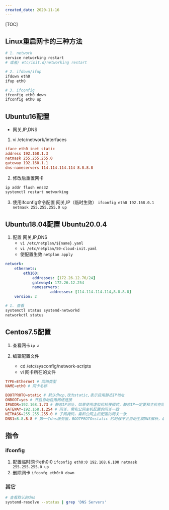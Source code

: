 ```yaml
---
created_date: 2020-11-16
---
```


[TOC]


## Linux重启网卡的三种方法
```bash
# 1. network
service networking restart
# 或者/ etc/init.d/networking restart

# 2. ifdown/ifup
ifdown eth0
ifup eth0

# 3. ifconfig
ifconfig eth0 down
ifconfig eth0 up
```

## Ubuntu16配置
- 网关,IP,DNS

1. vi /etc/network/interfaces 
```conf
iface eth0 inet static
address 192.168.1.3
netmask 255.255.255.0
gateway 192.168.1.1
dns-nameservers 114.114.114.114 8.8.8.8
```
2. 修改后重置网卡
```bash
ip addr flush ens32
systemctl restart networking
```

3. 使用ifconfig命令配置 网关,IP（临时生效） ``ifconfig eth0 192.168.0.1 netmask 255.255.255.0 up``

## Ubuntu18.04配置 Ubuntu20.0.4
1. 配置 网关,IP,DNS
    - ``vi /etc/netplan/${name}.yaml``
    - ``vi /etc/netplan/50-cloud-init.yaml``
    - 使配置生效 ``netplan apply``
```yaml
network:
    ethernets:
        eth160:
            addresses: [172.26.12.76/24]
            gateway4: 172.26.12.254
            nameservers:
                    addresses: [114.114.114.114,8.8.8.8]
    version: 2
```


```bash
# 1. 查看
systemctl status systemd-networkd
networkctl status 
```

## Centos7.5配置
1. 查看网卡`` ip a ``

2. 编辑配置文件
   - cd /etc/sysconfig/network-scripts
   - vi 网卡所在的文件
```conf
TYPE=Ethernet # 网络类型
NAME=eth0 # 网卡名称

BOOTPROTO=static # 默认dhcp,改为static,表示启用静态IP地址
ONBOOT=yes # 开启自动启用网络连接
IPADDR=192.168.1.73 # 静态IP地址，如果使用虚拟机桥接模式，静态IP一定要和主机在同一个网段，且IP唯一未被使用
GATEWAY=192.168.1.254 # 网关，需和公网主机配置的网关一致
NETMASK=255.255.255.0 # 子网掩码，需和公网主机配置的网关一致
DNS1=8.8.8.8 # 第一个dns服务器，BOOTPROTO=static 的时候不会自动生成DNS解析，最好在这里也一并配置上
```

## 指令
### ifconfig
1. 配置临时网卡eth0:0
``ifconfig eth0:0 192.168.6.100 netmask 255.255.255.0 up``
2. 删除网卡
``ifconfg eth0:0 down``

### 其它
```bash
# 查看默认的dns
systemd-resolve --status | grep 'DNS Servers'
```
